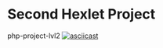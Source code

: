 # Second Hexlet Project
php-project-lvl2
[![asciicast](https://asciinema.org/a/JSr6QKECFO6mcQRKZCZodtM10.png)](https://asciinema.org/a/JSr6QKECFO6mcQRKZCZodtM10)
